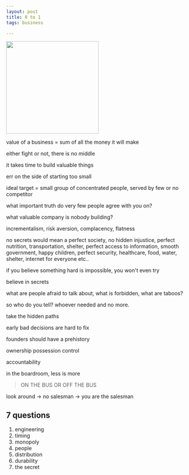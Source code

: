 ```yaml
---
layout: post
title: 0 to 1  
tags: business 

---
```


<img height="250"  src="https://i.gr-assets.com/images/S/compressed.photo.goodreads.com/books/1414347376l/18050143.jpg" /> 

value of a business = sum of all the money it will make 

either fight or not, there is no middle

it takes time to build valuable things

err on the side of starting too small

ideal target = small group of concentrated people, served by few or no competitor 

what important truth do very few people agree with you on?

what valuable company is nobody building?

incrementalism, risk aversion, complacency, flatness

no secrets would mean a perfect society, no hidden injustice, perfect nutrition, transportation, shelter, perfect access to information, smooth government, happy children, perfect security, healthcare, food, water, shelter, internet for everyone etc..

if you believe something hard is impossible, you won't even try

believe in secrets

what are people afraid to talk about, what is forbidden, what are taboos?

so who do you tell? whoever needed and no more. 

take the hidden paths 

early bad decisions are hard to fix
 
founders should have a prehistory 

ownership 
possession 
control 

accountability 

in the boardroom, less is more

> ON THE BUS OR OFF THE BUS 

look around -> no salesman -> you are the salesman 

## 7 questions

1. engineering
2. timing
3. monopoly
4. people
5. distribution
6. durability
7. the secret  
